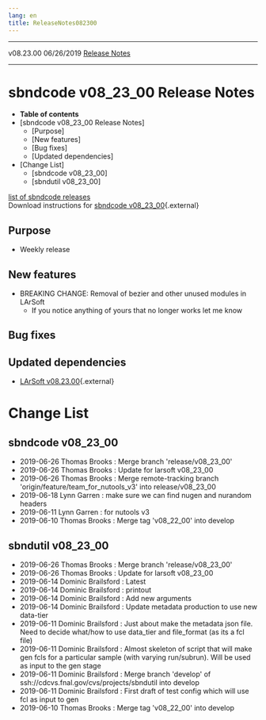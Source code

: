 ```yaml
---
lang: en
title: ReleaseNotes082300
---
```


  ----------- ------------ -- -- ------------------------------------------------------
  v08.23.00   06/26/2019         [Release Notes](ReleaseNotes082300.html)
  ----------- ------------ -- -- ------------------------------------------------------



sbndcode v08\_23\_00 Release Notes
======================================================================================

-   **Table of contents**
-   [sbndcode v08\_23\_00 Release
    Notes]
    -   [Purpose]
    -   [New features]
    -   [Bug fixes]
    -   [Updated dependencies]
-   [Change List]
    -   [sbndcode v08\_23\_00]
    -   [sbndutil v08\_23\_00]

[list of sbndcode
releases](List_of_SBND_code_releases.html)\
Download instructions for [sbndcode
v08\_23\_00](http://scisoft.fnal.gov/scisoft/bundles/sbnd/v08_23_00/sbndcode-v08_23_00.html){.external}



Purpose
----------------------------------

-   Weekly release



New features
--------------------------------------------

-   BREAKING CHANGE: Removal of bezier and other unused modules in
    LArSoft
    -   If you notice anything of yours that no longer works let me know



Bug fixes
--------------------------------------



Updated dependencies
------------------------------------------------------------

-   [LArSoft
    v08.23.00](https://cdcvs.fnal.gov/redmine/projects/larsoft/wiki/ReleaseNotes082300){.external}



Change List
==========================================



sbndcode v08\_23\_00
----------------------------------------------------------

-   2019-06-26 Thomas Brooks : Merge branch \'release/v08\_23\_00\'
-   2019-06-26 Thomas Brooks : Update for larsoft v08\_23\_00
-   2019-06-26 Thomas Brooks : Merge remote-tracking branch
    \'origin/feature/team\_for\_nutools\_v3\' into release/v08\_23\_00
-   2019-06-18 Lynn Garren : make sure we can find nugen and nurandom
    headers
-   2019-06-11 Lynn Garren : for nutools v3
-   2019-06-10 Thomas Brooks : Merge tag \'v08\_22\_00\' into develop



sbndutil v08\_23\_00
----------------------------------------------------------

-   2019-06-26 Thomas Brooks : Merge branch \'release/v08\_23\_00\'
-   2019-06-26 Thomas Brooks : Update for larsoft v08\_23\_00
-   2019-06-14 Dominic Brailsford : Latest
-   2019-06-14 Dominic Brailsford : printout
-   2019-06-14 Dominic Brailsford : Add new arguments
-   2019-06-14 Dominic Brailsford : Update metadata production to use
    new data-tier
-   2019-06-11 Dominic Brailsford : Just about make the metadata json
    file. Need to decide what/how to use data\_tier and file\_format (as
    its a fcl file)
-   2019-06-11 Dominic Brailsford : Almost skeleton of script that will
    make gen fcls for a particular sample (with varying run/subrun).
    Will be used as input to the gen stage
-   2019-06-11 Dominic Brailsford : Merge branch \'develop\' of
    ssh://cdcvs.fnal.gov/cvs/projects/sbndutil into develop
-   2019-06-11 Dominic Brailsford : First draft of test config which
    will use fcl as input to gen
-   2019-06-10 Thomas Brooks : Merge tag \'v08\_22\_00\' into develop
